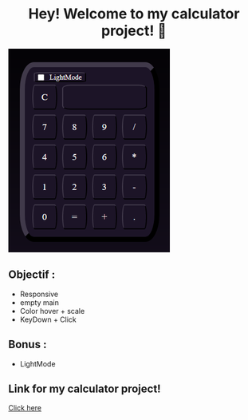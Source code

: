 <h1 align="center">Hey! Welcome to my calculator project! 👋</h1>

![Capture Projet](https://github.com/AnthxnyD/Calculatrice/blob/main/assets/Pictures/Capture.PNG?raw=true)

<h2>Objectif :</h2>
<ul>
  <li>Responsive</li>
  <li>empty main</li>
  <li>Color hover + scale</li>
  <li>KeyDown + Click</li>
</ul>
<h2>Bonus :</h2>
<ul>
  <li>LightMode</li>
</ul>

<h2>Link for my calculator project!</h2>

[Click here](https://anthxnyd.github.io/Calculatrice/)
<br/>
